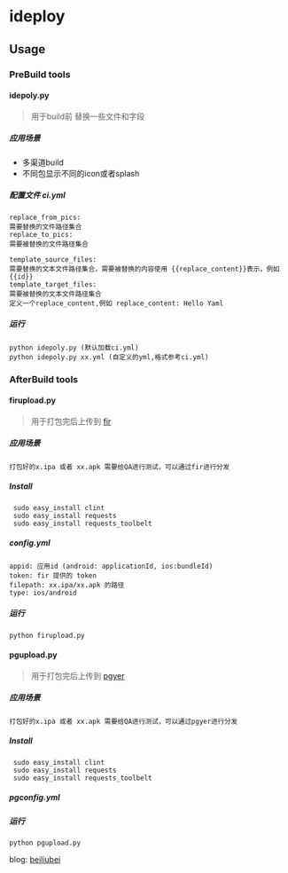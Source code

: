 ideploy
=======
## Usage
### PreBuild tools
#### idepoly.py
>用于build前 替换一些文件和字段

##### 应用场景
* 多渠道build
* 不同包显示不同的icon或者splash
	
##### 配置文件 ci.yml
	replace_from_pics:
	需要替换的文件路径集合  
	replace_to_pics:
	需要被替换的文件路径集合
	
	template_source_files:
	需要替换的文本文件路径集合，需要被替换的内容使用 {{replace_content}}表示，例如 {{id}}
	template_target_files:
	需要被替换的文本文件路径集合 
	定义一个replace_content,例如 replace_content: Hello Yaml
##### 运行
	python idepoly.py (默认加载ci.yml)
	python idepoly.py xx.yml (自定义的yml,格式参考ci.yml)
	
### AfterBuild tools
#### firupload.py
>用于打包完后上传到 [fir](http://fir.im>)

##### 应用场景
	打包好的x.ipa 或者 xx.apk 需要给QA进行测试，可以通过fir进行分发
##### Install
	 sudo easy_install clint
	 sudo easy_install requests
	 sudo easy_install requests_toolbelt
	 
##### config.yml
	appid: 应用id (android: applicationId, ios:bundleId)
	token: fir 提供的 token
	filepath: xx.ipa/xx.apk 的路径
	type: ios/android
	
##### 运行
	python firupload.py

#### pgupload.py
>用于打包完后上传到 [pgyer](http://pgyer.com>)

##### 应用场景
	打包好的x.ipa 或者 xx.apk 需要给QA进行测试，可以通过pgyer进行分发
##### Install
	 sudo easy_install clint
	 sudo easy_install requests
	 sudo easy_install requests_toolbelt

##### pgconfig.yml


##### 运行
	python pgupload.py


blog: [beiliubei](http://www.cnblogs.com/beiliubei/)